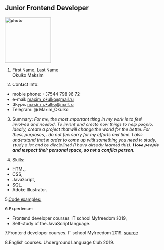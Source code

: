 ## Junior Frontend Developer  
<img src="https://sun9-50.userapi.com/SzrrO9kcowfpHNjhGQBwbSz4kD2Yeee9-xxx6w/NlMK3Ms4BYY.jpg" alt="photo" width="150"/>  

1. First Name, Last Name                             
Okulko Maksim

2. Contact Info:

- mobile phone: +37544 798 96 72
- e-mail: maxim_okulko@mail.ru
- Skype: maxim_okulko@mail.ru
- Telegram: @ Maxim_Okulko

3. Summary:  *For me, the most important thing in my work is to feel involved and needed. To invent and create new things to help people. Ideally, create a project that will change the world for the better. For these purposes, I do not feel sorry for my efforts and time.
   I also understand that in order to come up with something you need to study, study a lot and be disciplined (I have already learned this).
   **I love people and respect their personal space, so not a conflict person.***

4. Skills:

- HTML,
- CSS,
- JavaScript,
- SQL,
- Adobe Illustrator.

5.[Code examples:](https://drive.google.com/drive/folders/1IiKN0JqQkHKn0cGaDXs44ldHaqZSfVcL?usp=sharing)

6.Experience:

- Frontend developer courses. IT school Myfreedom 2019,
- Self-study of the JavaScript language.

7.Frontend developer courses. IT school Myfreedom 2019.
  [source](https://drive.google.com/file/d/1WWuyJB6F-DtrdwNqdlGF4UbyO7s03ny4/view?usp=sharing)

8.English courses. Underground Language Club 2019.


